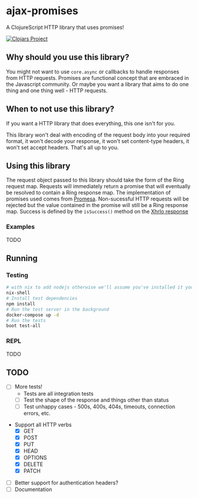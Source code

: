 # ajax-promises
A ClojureScript HTTP library that uses promises!

[![Clojars Project](https://img.shields.io/clojars/v/firthh/ajax-promises.svg)](https://clojars.org/firthh/ajax-promises)

## Why should you use this library?

You might not want to use `core.async` or callbacks to handle responses from HTTP requests. Promises are functional concept that are embraced in the Javascript community. Or maybe you want a library that aims to do one thing and one thing well - HTTP requests. 

## When to not use this library?

If you want a HTTP library that does everything, this one isn't for you. 

This library won't deal with encoding of the request body into your required format, it won't decode your response, it won't set content-type headers, it won't set accept headers. That's all up to you.

## Using this library
The request object passed to this library should take the form of the Ring request map. Requests will immediately return a promise that will eventually be resolved to contain a Ring response map. The implementation of promises used comes from [Promesa](https://funcool.github.io/promesa/latest/). Non-sucessful HTTP requests will be rejected but the value contained in the promise will still be a Ring response map. Success is defined by the `isSuccess()` method on the [XhrIo response](https://developers.google.com/closure/library/docs/xhrio)

### Examples
TODO

## Running

### Testing
```sh
# with nix to add nodejs otherwise we'll assume you've installed it yourself
nix-shell
# Install test dependencies
npm install
# Run the test server in the background
docker-compose up -d
# Run the tests
boot test-all
```

### REPL
TODO



## TODO
- [ ] More tests!
  - Tests are all integration tests
  - [ ] Test the shape of the response and things other than status
  - [ ] Test unhappy cases - 500s, 400s, 404s, timeouts, connection errors, etc.
- Support all HTTP verbs
  - [x] GET
  - [x] POST
  - [x] PUT
  - [x] HEAD
  - [x] OPTIONS
  - [x] DELETE
  - [x] PATCH
- [ ] Better support for authentication headers?
- [ ] Documentation
